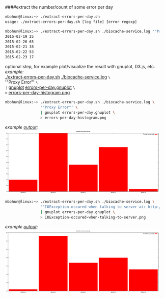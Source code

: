 ####extract the number/count of some error per day

```BASH
mbohun@linux:~> ./extract-errors-per-day.sh
usage: ./extract-errors-per-day.sh [log file] [error regexp]
```
```BASH
mbohun@linux:~> ./extract-errors-per-day.sh ./biocache-service.log '"Proxy Error"'
2015-02-19 25
2015-02-20 65
2015-02-21 38
2015-02-22 53
2015-02-23 17
```
optional step, for example plot/visualize the result with gnuplot, D3.js, etc.  
*example:*  
[./extract-errors-per-day.sh](extract-errors-per-day.sh) [./biocache-service.log](biocache-service.log) `\`  
'"Proxy Error"' `\`  
`|` [gnuplot](http://www.gnuplot.info) [errors-per-day.gnuplot](errors-per-day.gnuplot) `\`  
`>` [errors-per-day-histogram.png](errors-per-day-histogram.png)

```BASH
mbohun@linux:~> ./extract-errors-per-day.sh ./biocache-service.log \
                '"Proxy Error"' \
                | gnuplot errors-per-day.gnuplot \
                > errors-per-day-histogram.png
```
*example [output](errors-per-day-histogram.png):*
![Alt text](https://raw.githubusercontent.com/mbohun/ala_biocache_test/master/test/test-errors-per-day/errors-per-day-histogram.png "example ouptut")

```BASH
mbohun@linux:~> ./extract-errors-per-day.sh ./biocache-service.log \
                '"IOException occured when talking to server at: http://ala-rufus.it.csiro.au/solr"' \
                | gnuplot errors-per-day.gnuplot \
				> IOException-occured-when-talking-to-server.png
```
*example [output](IOException-occured-when-talking-to-server.png):*
![Alt text](https://raw.githubusercontent.com/mbohun/ala_biocache_test/master/test/test-errors-per-day/IOException-occured-when-talking-to-server.png "example ouptut")
